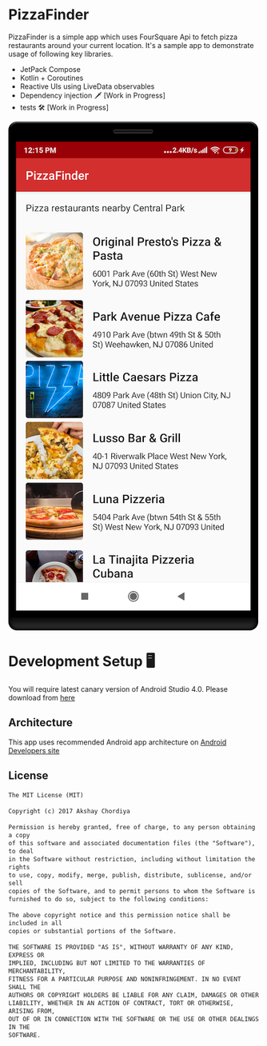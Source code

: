 # PizzaFinder

PizzaFinder is a simple app which uses FourSquare Api to fetch pizza restaurants around your current location. 
It's a sample app to demonstrate usage of following key libraries. 

- JetPack Compose
- Kotlin + Coroutines
- Reactive UIs using LiveData observables
- Dependency injection 🗡 [Work in Progress]
- tests 🛠 [Work in Progress]


![Image](screenshots/screenshot_1.png)


# Development Setup 🖥

You will require latest canary version of Android Studio 4.0. Please download from [here](https://developer.android.com/studio/preview)

## Architecture

This app uses recommended Android app architecture on [Android Developers site](https://developer.android.com/jetpack/docs/guide)

## License

    The MIT License (MIT)
    
    Copyright (c) 2017 Akshay Chordiya
    
    Permission is hereby granted, free of charge, to any person obtaining a copy
    of this software and associated documentation files (the "Software"), to deal
    in the Software without restriction, including without limitation the rights
    to use, copy, modify, merge, publish, distribute, sublicense, and/or sell
    copies of the Software, and to permit persons to whom the Software is
    furnished to do so, subject to the following conditions:

    The above copyright notice and this permission notice shall be included in all
    copies or substantial portions of the Software.

    THE SOFTWARE IS PROVIDED "AS IS", WITHOUT WARRANTY OF ANY KIND, EXPRESS OR
    IMPLIED, INCLUDING BUT NOT LIMITED TO THE WARRANTIES OF MERCHANTABILITY,
    FITNESS FOR A PARTICULAR PURPOSE AND NONINFRINGEMENT. IN NO EVENT SHALL THE
    AUTHORS OR COPYRIGHT HOLDERS BE LIABLE FOR ANY CLAIM, DAMAGES OR OTHER
    LIABILITY, WHETHER IN AN ACTION OF CONTRACT, TORT OR OTHERWISE, ARISING FROM,
    OUT OF OR IN CONNECTION WITH THE SOFTWARE OR THE USE OR OTHER DEALINGS IN THE
    SOFTWARE.